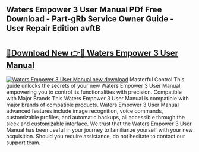 ## Waters Empower 3 User Manual PDf Free Download - Part-gRb Service Owner Guide - User Repair Edition avftB

# <h2><a href="http://cf16447.oget.top/?id=Waters+Empower+3+User+Manual">🔗Download New 👉🔴 Waters Empower 3 User Manual</a></h2>

[![Waters Empower 3 User Manual new download](https://i.imgur.com/5g1atiW.png)](http://cf16447.oget.top/?id=Waters+Empower+3+User+Manual)
Masterful Control This guide unlocks the secrets of your new Waters Empower 3 User Manual, empowering you to control its functionalities with precision. Compatible with Major Brands This Waters Empower 3 User Manual is compatible with major brands of compatible products. Waters Empower 3 User Manual advanced features include image recognition, voice commands, customizable profiles, and automatic backups, all accessible through the sleek and customizable interface. We trust that the Waters Empower 3 User Manual has been useful in your journey to familiarize yourself with your new acquisition. Should you require assistance, do not hesitate to contact our support team.

